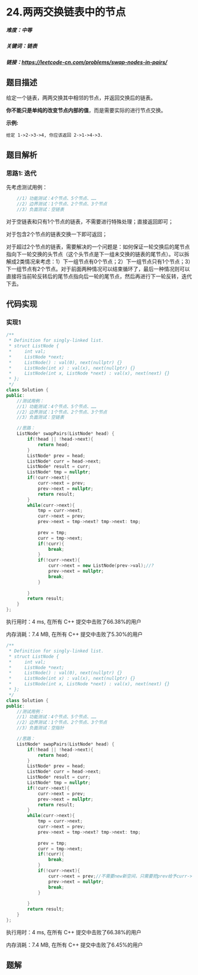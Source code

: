 # 24.两两交换链表中的节点

##### 难度：中等

##### 关键词：链表

##### 链接：https://leetcode-cn.com/problems/swap-nodes-in-pairs/

## 题目描述

给定一个链表，两两交换其中相邻的节点，并返回交换后的链表。

**你不能只是单纯的改变节点内部的值**，而是需要实际的进行节点交换。

**示例:**

```
给定 1->2->3->4, 你应该返回 2->1->4->3.
```

## 题目解析

### 思路1: 迭代

先考虑测试用例：

```c++
    //1）功能测试：4个节点、5个节点、……
    //2）边界测试：1个节点、2个节点、3个节点
    //3）负面测试：空链表
```

对于空链表和只有1个节点的链表，不需要进行特殊处理；直接返回即可；

对于包含2个节点的链表交换一下即可返回；

对于超过2个节点的链表，需要解决的一个问题是：如何保证一轮交换后的尾节点指向下一轮交换的头节点（这个头节点是下一组未交换的链表的尾节点）。可以拆解成2类情况来考虑：1）下一组节点有0个节点；2）下一组节点只有1个节点；3）下一组节点有2个节点。对于前面两种情况可以结束循环了，最后一种情况则可以直接将当前轮反转后的尾节点指向后一轮的尾节点，然后再进行下一轮反转，迭代下去。



## 代码实现

### 实现1

```c++
/**
 * Definition for singly-linked list.
 * struct ListNode {
 *     int val;
 *     ListNode *next;
 *     ListNode() : val(0), next(nullptr) {}
 *     ListNode(int x) : val(x), next(nullptr) {}
 *     ListNode(int x, ListNode *next) : val(x), next(next) {}
 * };
 */
class Solution {
public:
    //测试用例：
    //1）功能测试：4个节点、5个节点、……
    //2）边界测试：1个节点、2个节点、3个节点
    //3）负面测试：空链表

    //思路：
    ListNode* swapPairs(ListNode* head) {
        if(!head || !head->next){
            return head;
        }
        ListNode* prev = head;
        ListNode* curr = head->next;
        ListNode* result = curr;
        ListNode* tmp = nullptr;
        if(!curr->next){
            curr->next = prev;
            prev->next = nullptr;
            return result;
        }
        while(curr->next){
            tmp = curr->next;
            curr->next = prev;
            prev->next = tmp->next? tmp->next: tmp;
            
            prev = tmp;
            curr = tmp->next;
            if(!curr){
                break;
            }
            if(!curr->next){
                curr->next = new ListNode(prev->val);//?
                prev->next = nullptr;
                break;
            }
            
        }
        return result;
    }
};
```

执行用时：4 ms, 在所有 C++ 提交中击败了66.38%的用户

内存消耗：7.4 MB, 在所有 C++ 提交中击败了5.30%的用户

```c++
/**
 * Definition for singly-linked list.
 * struct ListNode {
 *     int val;
 *     ListNode *next;
 *     ListNode() : val(0), next(nullptr) {}
 *     ListNode(int x) : val(x), next(nullptr) {}
 *     ListNode(int x, ListNode *next) : val(x), next(next) {}
 * };
 */
class Solution {
public:
    //测试用例：
    //1）功能测试：4个节点、5个节点、……
    //2）边界测试：1个节点、2个节点、3个节点
    //3）负面测试：空指针

    //思路：
    ListNode* swapPairs(ListNode* head) {
        if(!head || !head->next){
            return head;
        }
        ListNode* prev = head;
        ListNode* curr = head->next;
        ListNode* result = curr;
        ListNode* tmp = nullptr;
        if(!curr->next){
            curr->next = prev;
            prev->next = nullptr;
            return result;
        }
        while(curr->next){
            tmp = curr->next;
            curr->next = prev;
            prev->next = tmp->next? tmp->next: tmp;
            
            prev = tmp;
            curr = tmp->next;
            if(!curr){
                break;
            }
            if(!curr->next){
                curr->next = prev;//不需要new新空间，只需要把prev给予curr->next即可
                prev->next = nullptr;
                break;
            }
            
        }
        return result;
    }
};
```

执行用时：4 ms, 在所有 C++ 提交中击败了66.38%的用户

内存消耗：7.4 MB, 在所有 C++ 提交中击败了6.45%的用户

## 题解

